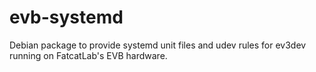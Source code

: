 evb-systemd
===========

Debian package to provide systemd unit files and udev rules for ev3dev running
on FatcatLab's EVB hardware.
